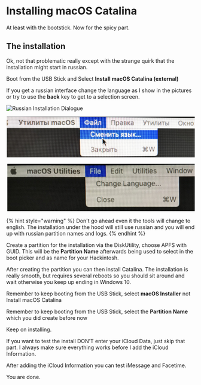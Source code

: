 # Installing macOS Catalina

At least with the bootstick. Now for the spicy part. 

## The installation

Ok, not that problematic really except with the strange quirk that the installation might start in russian.

Boot from the USB Stick and Select **Install macOS Catalina \(external\)**

If you get a russian interface change the language as I show in the pictures or try to use the **back** key to get to a selection screen.

![Russian Installation Dialogue](../../.gitbook/assets/russianinstall.jpg)

![Change language in Menu bar](../../.gitbook/assets/changelanguageinrussian.jpg)

![English at least](../../.gitbook/assets/changelanguageinenglish.jpg)

{% hint style="warning" %}
Don't go ahead even it the tools will change to english. The installation under the hood will still use russian and you will end up with russian partition names and logs. 
{% endhint %}

Create a partition for the installation via the DiskUtility, choose APFS with GUID. This will be the **Partition Name** afterwards being used to select in the boot picker and as name for your Hackintosh.

After creating the partition you can then install Catalina. The installation is really smooth, but requires several reboots so you should sit around and wait otherwise you keep up ending in Windows 10.

Remember to keep booting from the USB Stick, select **macOS Installer** not Install macOS Catalina

Remember to keep booting from the USB Stick, select the **Partition Name** which you did create before now

Keep on installing.

If you want to test the install DON’T enter your iCloud Data, just skip that part. I always make sure everything works before I add the iCloud Information.

After adding the iCloud Information you can test iMessage and Facetime.

You are done.


